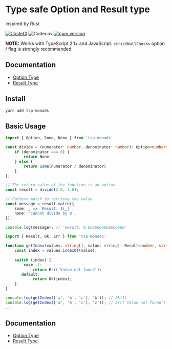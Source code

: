 # Type safe Option and Result type

Inspired by Rust

[![CircleCI](https://circleci.com/gh/Threestup/monads.svg?style=svg)](https://circleci.com/gh/Threestup/monads)
![Codecov](https://img.shields.io/codecov/c/github/Threestup/monads.svg)
[![npm version](https://badge.fury.io/js/tsp-monads.svg)](https://badge.fury.io/js/tsp-monads)

**NOTE:** Works with TypeScript 2.1+ and JavaScript. `strictNullChecks` option / flag is strongly recommended.

## Documentation

- [Option Type](https://github.com/threestup/monads/tree/master/src/Option)
- [Result Type](https://github.com/threestup/monads/tree/master/src/Result)

## Install

```
yarn add tsp-monads
```

## Basic Usage

```typescript
import { Option, Some, None } from 'tsp-monads'

const divide = (numerator: number, denominator: number): Option<number> => {
    if (denominator === 0) {
        return None
    } else {
        return Some(numerator / denominator)
    }
};

// The return value of the function is an option
const result = divide(2.0, 3.0);

// Pattern match to retrieve the value
const message = result.match({
    some: _ => `Result: ${_}`,
    none: 'Cannot divide by 0',
});

console.log(message); // 'Result: 0.6666666666666666'
```

```typescript
import { Result, Ok, Err } from 'tsp-monads'

function getIndex(values: string[], value: string): Result<number, string> {
    const index = values.indexOf(value);
    
    switch (index) {
        case -1:
            return Err('Value not found');
       default:
            return Ok(index);
    }
}

console.log(getIndex(['a', 'b', 'c'], 'b')); // Ok(1)
console.log(getIndex(['a', 'b', 'c'], 'z')); // Err('Value not found')
...
```

## Documentation

- [Option Type](https://github.com/threestup/monads/tree/master/src/Option)
- [Result Type](https://github.com/threestup/monads/tree/master/src/Result)
